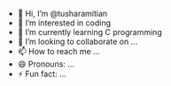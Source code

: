 - 👋 Hi, I’m @tusharamitian
- 👀 I’m interested in coding
- 🌱 I’m currently learning C programming 
- 💞️ I’m looking to collaborate on ...
- 📫 How to reach me ...
- 😄 Pronouns: ...
- ⚡ Fun fact: ...

<!---
tusharamitian/tusharamitian is a ✨ special ✨ repository because its `README.md` (this file) appears on your GitHub profile.
You can click the Preview link to take a look at your changes.
--->
